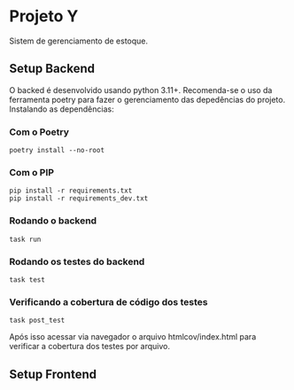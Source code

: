 # Projeto Y
Sistem de gerenciamento de estoque.

## Setup Backend
O backed é desenvolvido usando python 3.11+. Recomenda-se o uso da ferramenta poetry para fazer o gerenciamento das depedências do projeto. Instalando as dependências:

### Com o Poetry
```
poetry install --no-root
```

### Com o PIP
```
pip install -r requirements.txt
pip install -r requirements_dev.txt
```

### Rodando o backend
```
task run
```

### Rodando os testes do backend
```
task test
```

### Verificando a cobertura de código dos testes
```
task post_test
```
Após isso acessar via navegador o arquivo htmlcov/index.html para verificar a cobertura dos testes por arquivo.



## Setup Frontend